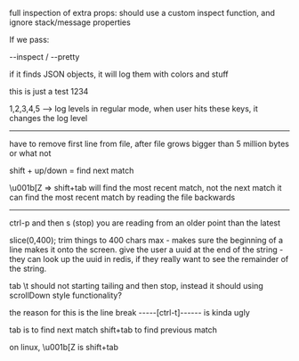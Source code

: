 
full inspection of extra props: should use a custom inspect function, and ignore stack/message properties


If we pass:

--inspect / --pretty

if it finds JSON objects, it will log them with colors and stuff


this is just a test 1234


1,2,3,4,5 --> log levels
in regular mode, when user hits these keys, it changes the log level


-----------

have to remove first line from file, after file grows bigger than 5 million bytes or what not

shift + up/down = find next match



\u001b[Z  => shift+tab will find the most recent match, not the next match
it can find the most recent match by reading the file backwards


-----------

ctrl-p  and then s (stop)
you are reading from an older point than the latest


slice(0,400);  trim things to 400 chars max  - makes sure the beginning of a line makes it onto the screen.
give the user a uuid at the end of the string - they can look up the uuid in redis, if they really want to
see the remainder of the string.


tab \t should not starting tailing and then stop,
instead it should using scrollDown style functionality?

the reason for this is the line break -----[ctrl-t]------ is kinda ugly


tab is to find next match
shift+tab to find previous match

on linux, \u001b[Z is shift+tab